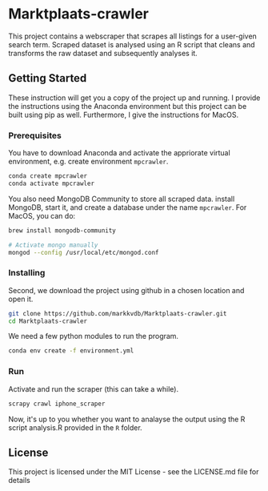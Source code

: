 # Marktplaats-crawler

This project contains a webscraper that scrapes all listings for a user-given search term. Scraped dataset is analysed using an R script that cleans and transforms the raw dataset and subsequently analyses it.

## Getting Started

These instruction will get you a copy of the project up and running. I provide the instructions using the Anaconda environment but this project can be built using pip as well. Furthermore, I give the instructions for MacOS.

### Prerequisites

You have to download Anaconda and activate the appriorate virtual environment, e.g. create environment `mpcrawler`.

```bash
conda create mpcrawler
conda activate mpcrawler
```

You also need MongoDB Community to store all scraped data. install MongoDB, start it, and create a database under the name `mpcrawler`. For MacOS, you can do:

```bash
brew install mongodb-community

# Activate mongo manually
mongod --config /usr/local/etc/mongod.conf
```

### Installing

Second, we download the project using github in a chosen location and open it.

```bash
git clone https://github.com/markkvdb/Marktplaats-crawler.git
cd Marktplaats-crawler
```

We need a few python modules to run the program.

```bash
conda env create -f environment.yml
```

### Run

Activate and run the scraper (this can take a while).

```python
scrapy crawl iphone_scraper
```

Now, it's up to you whether you want to analayse the output using the R script analysis.R provided in the `R` folder.

## License

This project is licensed under the MIT License - see the LICENSE.md file for details

